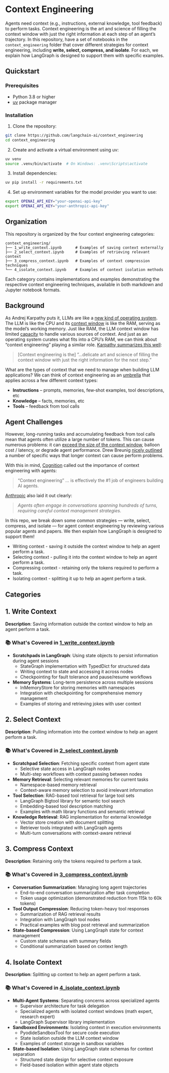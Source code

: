 # Context Engineering

Agents need context (e.g., instructions, external knowledge, tool feedback) to perform tasks. Context engineering is the art and science of filling the context window with just the right information at each step of an agent’s trajectory. In this repository, have a set of notebooks in the `context_engineering` folder that cover different strategies for context engineering, including **write, select, compress, and isolate**. For each, we explain how LangGraph is designed to support them with specific examples. 

## Quickstart

### Prerequisites
- Python 3.8 or higher
- [uv](https://docs.astral.sh/uv/) package manager

### Installation
1. Clone the repository:
```bash
git clone https://github.com/langchain-ai/context_engineering
cd context_engineering
```

2. Create and activate a virtual environment using uv:
```bash
uv venv
source .venv/bin/activate  # On Windows: .venv\Scripts\activate
```

3. Install dependencies:
```bash
uv pip install -r requirements.txt
```

4. Set up environment variables for the model provider you want to use:
```bash
export OPENAI_API_KEY="your-openai-api-key"
export OPENAI_API_KEY="your-anthropic-api-key"
```

## Organization

This repository is organized by the four context engineering categories:

```
context_engineering/
├── 1_write_context.ipynb      # Examples of saving context externally
├── 2_select_context.ipynb     # Examples of retrieving relevant context
├── 3_compress_context.ipynb   # Examples of context compression techniques
└── 4_isolate_context.ipynb    # Examples of context isolation methods
```

Each category contains implementations and examples demonstrating the respective context engineering techniques, available in both markdown and Jupyter notebook formats.

## Background

As Andrej Karpathy puts it, LLMs are like a [new kind of operating system](https://www.youtube.com/watch?si=-aKY-x57ILAmWTdw&t=620&v=LCEmiRjPEtQ&feature=youtu.be). The LLM is like the CPU and its [context window](https://docs.anthropic.com/en/docs/build-with-claude/context-windows) is like the RAM, serving as the model’s working memory. Just like RAM, the LLM context window has limited [capacity](https://lilianweng.github.io/posts/2023-06-23-agent/) to handle various sources of context. And just as an operating system curates what fits into a CPU’s RAM, we can think about “context engineering” playing a similar role. [Karpathy summarizes this well](https://x.com/karpathy/status/1937902205765607626):

> [Context engineering is the] ”…delicate art and science of filling the context window with just the right information for the next step.”

What are the types of context that we need to manage when building LLM applications? We can think of context engineering as an [umbrella](https://x.com/dexhorthy/status/1933283008863482067) that applies across a few different context types:

- **Instructions** – prompts, memories, few‑shot examples, tool descriptions, etc
- **Knowledge** – facts, memories, etc
- **Tools** – feedback from tool calls

## Agent Challenges

However, long-running tasks and accumulating feedback from tool calls mean that agents often utilize a large number of tokens. This can cause numerous problems: it can [exceed the size of the context window](https://cognition.ai/blog/kevin-32b), balloon cost / latency, or degrade agent performance. Drew Breunig [nicely outlined](https://www.dbreunig.com/2025/06/22/how-contexts-fail-and-how-to-fix-them.html) a number of specific ways that longer context can cause perform problems. 

With this in mind, [Cognition](https://cognition.ai/blog/dont-build-multi-agents) called out the importance of context engineering with agents:

> “Context engineering” … is effectively the #1 job of engineers building AI agents.

[Anthropic](https://www.anthropic.com/engineering/built-multi-agent-research-system) also laid it out clearly:

> *Agents often engage in conversations spanning hundreds of turns, requiring careful context management strategies.*
>

In this repo, we break down some common strategies — write, select, compress, and isolate — for agent context engineering by reviewing various popular agents and papers. We then explain how LangGraph is designed to support them!

* Writing context - saving it outside the context window to help an agent perform a task.
* Selecting context - pulling it into the context window to help an agent perform a task.
* Compressing context - retaining only the tokens required to perform a task.
* Isolating context - splitting it up to help an agent perform a task.

## Categories

## 1. Write Context
**Description**: Saving information outside the context window to help an agent perform a task.

### 📚 **What's Covered in [1_write_context.ipynb](context_engineering/1_write_context.ipynb)**
- **Scratchpads in LangGraph**: Using state objects to persist information during agent sessions
  - StateGraph implementation with TypedDict for structured data
  - Writing context to state and accessing it across nodes
  - Checkpointing for fault tolerance and pause/resume workflows
- **Memory Systems**: Long-term persistence across multiple sessions
  - InMemoryStore for storing memories with namespaces
  - Integration with checkpointing for comprehensive memory management
  - Examples of storing and retrieving jokes with user context

## 2. Select Context
**Description**: Pulling information into the context window to help an agent perform a task.

### 📚 **What's Covered in [2_select_context.ipynb](context_engineering/2_select_context.ipynb)**
- **Scratchpad Selection**: Fetching specific context from agent state
  - Selective state access in LangGraph nodes
  - Multi-step workflows with context passing between nodes
- **Memory Retrieval**: Selecting relevant memories for current tasks
  - Namespace-based memory retrieval
  - Context-aware memory selection to avoid irrelevant information
- **Tool Selection**: RAG-based tool retrieval for large tool sets
  - LangGraph Bigtool library for semantic tool search
  - Embedding-based tool description matching
  - Examples with math library functions and semantic retrieval
- **Knowledge Retrieval**: RAG implementation for external knowledge
  - Vector store creation with document splitting
  - Retriever tools integrated with LangGraph agents
  - Multi-turn conversations with context-aware retrieval

## 3. Compress Context
**Description**: Retaining only the tokens required to perform a task.

### 📚 **What's Covered in [3_compress_context.ipynb](context_engineering/3_compress_context.ipynb)**
- **Conversation Summarization**: Managing long agent trajectories
  - End-to-end conversation summarization after task completion
  - Token usage optimization (demonstrated reduction from 115k to 60k tokens)
- **Tool Output Compression**: Reducing token-heavy tool responses
  - Summarization of RAG retrieval results
  - Integration with LangGraph tool nodes
  - Practical examples with blog post retrieval and summarization
- **State-based Compression**: Using LangGraph state for context management
  - Custom state schemas with summary fields
  - Conditional summarization based on context length

## 4. Isolate Context
**Description**: Splitting up context to help an agent perform a task.

### 📚 **What's Covered in [4_isolate_context.ipynb](context_engineering/4_isolate_context.ipynb)**
- **Multi-Agent Systems**: Separating concerns across specialized agents
  - Supervisor architecture for task delegation
  - Specialized agents with isolated context windows (math expert, research expert)
  - LangGraph Supervisor library implementation
- **Sandboxed Environments**: Isolating context in execution environments
  - PyodideSandboxTool for secure code execution
  - State isolation outside the LLM context window
  - Examples of context storage in sandbox variables
- **State-based Isolation**: Using LangGraph state schemas for context separation
  - Structured state design for selective context exposure
  - Field-based isolation within agent state objects

